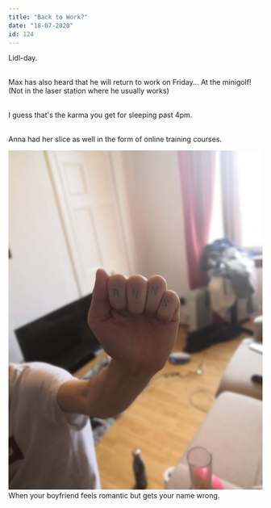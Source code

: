 ```yaml
---
title: "Back to Work?"
date: "18-07-2020"
id: 124
---
```

Lidl-day. <br><br>

Max has also heard that he will return to work on Friday... At the minigolf! (Not in the laser station where he usually works)<br><br>

I guess that's the karma you get for sleeping past 4pm.<br><br>

Anna had her slice as well in the form of online training courses.

![Max typed my name wrong](../images/July/20.jpg)
When your boyfriend feels romantic but gets your name wrong.